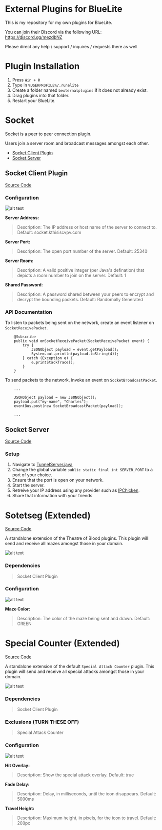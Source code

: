 # External Plugins for BlueLite

This is my repository for my own plugins for BlueLite.

You can join their Discord via the following URL: https://discord.gg/mezdbNZ

Please direct any help / support / inquires / requests there as well.

# Plugin Installation

1. Press ``Win + R``
2. Type in ``%USERPROFILE%/.runelite``
3. Create a folder named ``bexternalplugins`` if it does not already exist.
4. Drag plugins into that folder.
5. Restart your BlueLite.

# Socket

Socket is a peer to peer connection plugin.

Users join a server room and broadcast messages amongst each other.

- [Socket Client Plugin](#socket-client-plugin)
- [Socket Server](#socket-server)

## Socket Client Plugin

[Source Code](./socket)

### Configuration

![alt text](https://www.kthisiscvpv.com/RZ8xV15873467140DE6o.png "Plugin Settings")

**Server Address:**

> Description: The IP address or host name of the server to connect to.
> Default: socket.kthisiscvpv.com

**Server Port:**

> Description: The open port number of the server.
> Default: 25340

**Server Room:**

> Description: A valid positive integer (per Java's defination) that depicts a room number to join on the server.
> Default: 1

**Shared Password:**

> Description: A password shared between your peers to encrypt and decrypt the bounding packets.
> Default: Randomally Generated

### API Documentation

To listen to packets being sent on the network, create an event listener on ``SocketReceivePacket``.

```
    @Subscribe
    public void onSocketReceivePacket(SocketReceivePacket event) {
        try {
            JSONObject payload = event.getPayload();
            System.out.println(payload.toString(4));
        } catch (Exception e) {
            e.printStackTrace();
        }
    }
```

To send packets to the network, invoke an event on ``SocketBroadcastPacket``.

```
	...

	JSONObject payload = new JSONObject();
	payload.put("my-name", "Charles");
	eventBus.post(new SocketBroadcastPacket(payload));
	
	...
```

## Socket Server

[Source Code](./SocketTunnel)

### Setup

1. Navigate to [TunnelServer.java](./SocketTunnel/src/com/kthisiscvpv/sockettunnel/TunnelServer.java)
2. Change the global variable ``public static final int SERVER_PORT`` to a port of your choice.
3. Ensure that the port is open on your network.
4. Start the server.
5. Retreive your IP address using any provider such as [IPChicken](https://www.ipchicken.com/).
6. Share that information with your friends.

# Sotetseg (Extended)

[Source Code](./sotetseg)

A standalone extension of the Theatre of Blood plugins. This plugin will send and receive all mazes amongst those in your domain.

![alt text](https://www.kthisiscvpv.com/vtNeo1587347912tMYaN.png "Plugin Visual")

### Dependencies

> Socket Client Plugin

### Configuration

![alt text](https://www.kthisiscvpv.com/DRySJ1587347714fWCmS.png "Plugin Settings")

**Maze Color:**

> Description: The color of the maze being sent and drawn.
> Default: GREEN

# Special Counter (Extended)

[Source Code](./specialcounterextended)

A standalone extension of the default ``Special Attack Counter`` plugin. This plugin will send and receive all special attacks amongst those in your domain.

![alt text](https://www.kthisiscvpv.com/azgkm1587524036HW5Vh.gif "Plugin Visual")

### Dependencies

> Socket Client Plugin

### Exclusions (TURN THESE OFF)

> Special Attack Counter

### Configuration

![alt text](https://www.kthisiscvpv.com/Rexft1587523779KWOPt.png "Plugin Settings")

**Hit Overlay:**

> Description: Show the special attack overlay.
> Default: true

**Fade Delay:**

> Description: Delay, in milliseconds, until the icon disappears.
> Default: 5000ms

**Travel Height:**

> Description: Maximum height, in pixels, for the icon to travel.
> Default: 200px